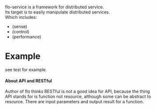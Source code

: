 flo-service is a framework for distributed service.<br/>
Its target is to easily manipulate distributed services.<br/>
Which includes:
- (sense)
- (control)
- (performance)


# Example
see test for example.

#### About API and RESTful
Author of flo thinks RESTful is not a good idea for API, because the thing API
stands for is function not resource, although some can be abstract to
resource. There are input parameters and output result for a function.